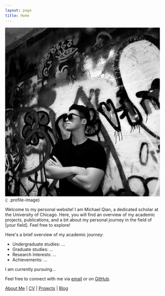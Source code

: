 ```yaml
---
layout: page
title: Home
---
```


![Michael Qian's Profile Picture](./img/profile-image.jpg){: .profile-image}

Welcome to my personal website! I am Michael Qian, a dedicated scholar at the University of Chicago. Here, you will find an overview of my academic projects, publications, and a bit about my personal journey in the field of [your field]. Feel free to explore!

Here's a brief overview of my academic journey:
- Undergraduate studies: ...
- Graduate studies: ...
- Research Interests: ...
- Achievements: ...

I am currently pursuing...

Feel free to connect with me via [email](mailto:wanliqian965@gmail.com) or on [GitHub](https://github.com/Silverwings-zero).

[About Me](/aboutMe) | [CV](/cv.pdf) | [Projects](/Projects) | [Blog](/Blog)

<style>
.profile {
  text-align: center;
  margin-bottom: 20px;
}
.profile-image {
  border-radius: 50%;
  margin-bottom: 20px;
  width: 150px; /* Adjust width as necessary */
  height: auto;
}
</style>